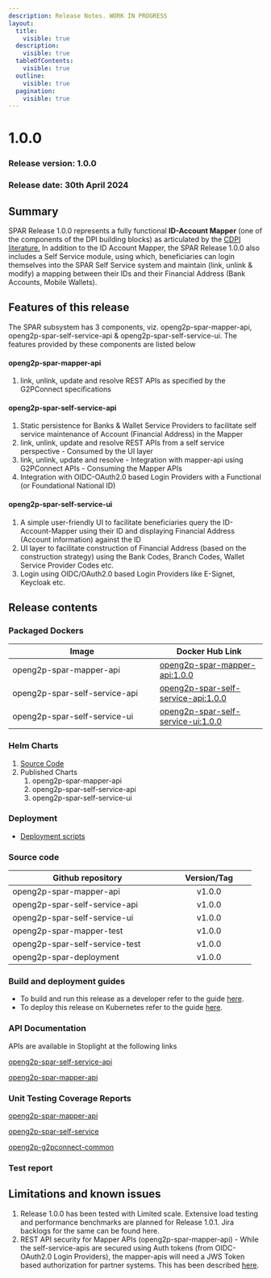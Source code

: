 ```yaml
---
description: Release Notes. WORK IN PROGRESS
layout:
  title:
    visible: true
  description:
    visible: true
  tableOfContents:
    visible: true
  outline:
    visible: true
  pagination:
    visible: true
---
```


# 1.0.0

### Release version: 1.0.0

### Release date: 30th April 2024

## Summary

SPAR Release 1.0.0 represents a fully functional **ID-Account Mapper** (one of the components of the DPI building blocks) as articulated by the [CDPI literature.](https://docs.cdpi.dev/initiatives/dpi-as-a-packaged-solution-daas/cohort-1-daas-offerings/id-account-mapper) In addition to the ID Account Mapper, the SPAR Release 1.0.0 also includes a Self Service module, using which, beneficiaries can login themselves into the SPAR Self Service system and maintain (link, unlink & modify)  a mapping between their IDs and their Financial Address (Bank Accounts, Mobile Wallets).

## Features of this release

The SPAR subsystem has 3 components, viz. openg2p-spar-mapper-api, openg2p-spar-self-service-api & openg2p-spar-self-service-ui. The features provided by these components are listed below

#### openg2p-spar-mapper-api

1. link, unlink, update and resolve REST APIs as specified by the G2PConnect specifications

#### openg2p-spar-self-service-api

1. Static persistence for Banks & Wallet Service Providers to facilitate self service maintenance of Account (Financial Address) in the Mapper
2. link, unlink, update and resolve REST APIs from a self service perspective - Consumed by the UI layer
3. link, unlink, update and resolve - Integration with mapper-api using G2PConnect APIs - Consuming the Mapper APIs
4. Integration with OIDC-OAuth2.0 based Login Providers with a Functional (or Foundational National ID)

#### openg2p-spar-self-service-ui

1. A simple user-friendly UI to facilitate beneficiaries query the ID-Account-Mapper using their ID and displaying Financial Address (Account information) against the ID
2. UI layer to facilitate construction of Financial Address (based on the construction strategy) using the Bank Codes, Branch Codes, Wallet Service Provider Codes etc.
3. Login using OIDC/OAuth2.0 based Login Providers like E-Signet, Keycloak etc. &#x20;

## Release contents

### Packaged Dockers

<table><thead><tr><th width="276">Image</th><th>Docker Hub Link</th></tr></thead><tbody><tr><td>openg2p-spar-mapper-api</td><td><a href="https://hub.docker.com/r/openg2p/openg2p-spar-mapper-api/tags">openg2p-spar-mapper-api:1.0.0</a></td></tr><tr><td>openg2p-spar-self-service-api</td><td><a href="https://hub.docker.com/r/openg2p/openg2p-spar-self-service-api/tags">openg2p-spar-self-service-api:1.0.0</a></td></tr><tr><td>openg2p-spar-self-service-ui</td><td><a href="https://hub.docker.com/r/openg2p/openg2p-spar-self-service-ui">openg2p-spar-self-service-ui:1.0.0</a></td></tr></tbody></table>

### Helm Charts&#x20;

1. [Source Code](https://github.com/OpenG2P/openg2p-spar-deployment/tree/develop/charts)
2. Published Charts
   1. openg2p-spar-mapper-api
   2. openg2p-spar-self-service-api
   3. openg2p-spar-self-service-ui

### Deployment

* [Deployment scripts](https://github.com/OpenG2P/openg2p-spar-deployment/tree/develop/deployment)

### Source code

<table><thead><tr><th width="297.3333333333333">Github repository</th><th width="153" align="center">Version/Tag</th></tr></thead><tbody><tr><td>openg2p-spar-mapper-api</td><td align="center">v1.0.0</td></tr><tr><td>openg2p-spar-self-service-api</td><td align="center">v1.0.0</td></tr><tr><td>openg2p-spar-self-service-ui</td><td align="center">v1.0.0</td></tr><tr><td>openg2p-spar-mapper-test</td><td align="center">v1.0.0</td></tr><tr><td>openg2p-spar-self-service-test</td><td align="center">v1.0.0</td></tr><tr><td>openg2p-spar-deployment</td><td align="center">v1.0.0</td></tr></tbody></table>

### Build and deployment guides

* To build and run this release as a developer refer to the guide [here](broken-reference).
* To deploy this release on Kubernetes refer to the guide [here](broken-reference).

### API Documentation

APIs are available in Stoplight at the following links

[openg2p-spar-self-service-api](https://openg2p.stoplight.io/docs/openg2p-spar-self-service-api/b0fb6beb9cd7e-spar-self-service-api)

[openg2p-spar-mapper-api](https://openg2p.stoplight.io/docs/openg2p-spar-mapper-api/b0fb6beb9cd7e-open-g2-p-spar-account-mapper)

### Unit Testing Coverage Reports

[openg2p-spar-mapper-api](https://app.codecov.io/github/OpenG2P/openg2p-spar-mapper-api)

[openg2p-spar-self-service](https://app.codecov.io/github/OpenG2P/openg2p-spar-self-service)

[openg2p-g2pconnect-common](https://app.codecov.io/github/OpenG2P/openg2p-g2pconnect-common)

### Test report



## Limitations and known issues

1. Release 1.0.0 has been tested with Limited scale. Extensive load testing and performance benchmarks are planned for Release 1.0.1. Jira backlogs for the same can be found here.
2. REST API security for Mapper APIs (openg2p-spar-mapper-api) - While the self-service-apis are secured using Auth tokens (from OIDC-OAuth2.0 Login Providers), the mapper-apis will need a JWS Token based authorization for partner systems. This has been described [here](https://docs.openg2p.org/spar/privacy-and-security).

&#x20;
